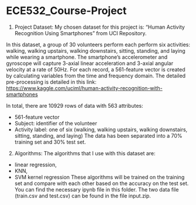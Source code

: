 # ECE532_Course-Project

1. Project Dataset: 
My chosen dataset for this project is: “Human Activity Recognition Using Smartphones” from UCI Repository. 

In this dataset, a group of 30 volunteers perform each perform six activities: walking, walking upstairs, walking downstairs, sitting, standing, and laying while wearing a smartphone. The smartphone’s accelerometer and gyroscope will capture 3-axial linear acceleration and 3-axial angular velocity at a rate of 50Hz. 
For each record, a 561-feature vector is created by calculating variables from the time and frequency domain. The detailed pre-processing is detailed in this link:
https://www.kaggle.com/uciml/human-activity-recognition-with-smartphones

In total, there are 10929 rows of data with 563 attributes:
- 561-feature vector
- Subject: identifier of the volunteer
- Activity label: one of six (walking, walking upstairs, walking downstairs, sitting, standing, and laying)
The data has been separated into a 70% training set and 30% test set.

2. Algorithms: 
The algorithms that I use with this dataset are: 
- linear regression, 
- KNN,
- SVM kernel regression
These algorithms will be trained on the training set and compare with each other based on the accuracy on the test set. You can find the necessary ipynb file in this folder. The two data file (train.csv and test.csv) can be found in the file input.zip.



